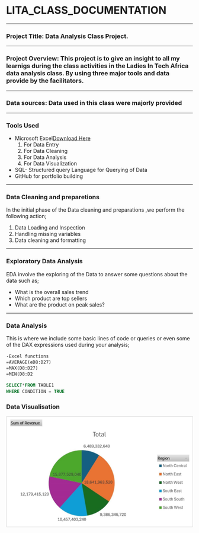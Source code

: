 # LITA_CLASS_DOCUMENTATION
---
### Project Title: Data Analysis Class Project.
---
### Project Overview: This project is to give an insight to all my learnigs during the class activities in the Ladies In Tech Africa data analysis class. By using three major tools and data provide by the facilitators.
---
### Data sources: Data used in this class were majorly provided 
---
### Tools Used
  - Microsoft Excel[Download Here](https://www.microsoft.com)
     1. For Data Entry
     2. For Data Cleaning
     3. For Data Analysis
     4. For Data Visualization
- SQL- Structured query Language for Querying of Data
- GitHub for portfolio building
---
### Data Cleaning and preparetions
In the initial phase of the Data cleaning and preparations ,we perform the following action;
1. Data Loading and Inspection
2. Handling missing variables 
3. Data cleaning and formatting
---
### Exploratory Data Analysis
EDA involve the exploring of the Data to answer some questions about the data such as;
- What is the overall sales trend
- Which product are top sellers
- What are the product on peak sales?
 ---
 
 ### Data Analysis
 This is where we include some basic lines of code or queries or even some of the DAX expressions used during your analysis;
```
-Excel functions
=AVERAGE(eD8:D27)
=MAX(D8:D27)
=MIN(D8:D2
```

```SQL
SELECT*FROM TABLE1
WHERE CONDITION = TRUE
```

### Data Visualisation
![](https://github.com/TOLULOPE0407/LITA_CLASS_DOCUMENTATION/blob/main/DASHBOARD2.jpg)


   
         
        


